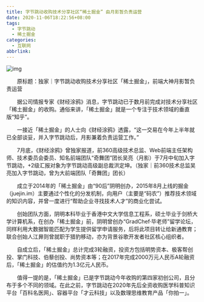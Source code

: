 ```yaml
---
title: 字节跳动收购技术分享社区“稀土掘金” 由月影暂负责运营
date: 2020-11-06T18:22:56+08:00
tags:
  - 字节跳动
  - 稀土掘金
categories:
  - 互联网
abbrlink:
---
```


![img](https://cdn.jsdelivr.net/gh/yakeing/Documentation@main/Hexo/images/b5bb-kcieywa1638298.png)

　　原标题：独家｜字节跳动收购技术分享社区「稀土掘金」，前端大神月影暂负责运营　　

　　据公司情报专家《财经涂鸦》消息，字节跳动已于数月前完成对技术分享社区「稀土掘金」的收购。通俗来讲，「稀土掘金」就是一个专注于技术领域的垂直版“知乎”。

　　一接近「稀土掘金」的人士向《财经涂鸦》透露，“这一交易在今年上半年就已全部谈妥，并入字节跳动后，月影兼着负责运营工作。”

　　7月底，《财经涂鸦》曾独家报道，前360高级技术总监、Web前端主任架构师、技术委员会委员、知名前端团队“奇舞团”团长吴亮（月影）于7月中旬加入字节跳动，+2级汇报对象为字节跳动高级副总裁洪定坤。（独家｜前360技术总监吴亮加入字节跳动，曾为大前端团队「奇舞团」团长）

　　成立于2014年的「稀土掘金」由“90后”阴明创办，2015年8月上线的掘金（juejin.im）主要通过个性化的分发机制，向用户（主要是“码农”）推荐技术领域的知识内容，并曾一度进行“帮助企业寻找技术人才”的商业化尝试。

　　创始团队方面，阴明本科毕业于香港中文大学信息工程系，硕士毕业于剑桥大学计算机系，在创办「稀土掘金」前，阴明曾创办“GradChef·毕老师”留学论坛，同样利用大数据智能匹配为学生提供留学申请服务，后将此项目转让给新通教育；联合创始人江昪则曾就职于猎豹移动，亦为背景谷歌开发者社区核心组织者。

　　自成立后，「稀土掘金」总计完成3轮融资，投资方包括明势资本、极客帮创投、掌门科技、伯藜创投、尚势资本等；在2017年完成2000万元人民币A轮融资后，「稀土掘金」的估值约为1.3亿元人民币。

　　值得一提的是，「稀土掘金」已是字节跳动今年收购的第四家初创公司，且分布于多个不同的领域。在此之前，字节跳动在2020年先后全资收购医学科普知识平台「百科名医网」、容器平台「才云科技」以及数理思维教育产品「你拍一」。